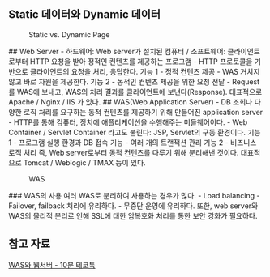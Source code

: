 ## Static 데이터와 Dynamic 데이터

<figure style="width: 85%" class="align-center">
  <img src="https://onedrive.live.com/embed?resid=C4F97B3B64AE3E7A%217066&authkey=%21ABQstA5YKB7Mrp8&width=819&height=324" alt="">
  <figcaption>Static vs. Dynamic Page</figcaption>
</figure>
## Web Server
- 하드웨어: Web server가 설치된 컴퓨터 / 소프트웨어: 클라이언트로부터 HTTP 요청을 받아 정적인 컨텐츠를 제공하는 프로그램
- HTTP 프로토콜을 기반으로 클라이언트의 요청을 처리, 응답한다.
기능 1
	- 정적 컨텐츠 제공
	- WAS 거치지 않고 바로 자원을 제공한다.
기능 2 
	- 동적인 컨텐츠 제공을 위한 요청 전달
	- Request를 WAS에 보내고, WAS의 처리 결과를 클라이언트에 보낸다(Response).
대표적으로 Apache / Nginx / IIS 가 있다.
## WAS(Web Application Server)
- DB 조회나 다양한 로직 처리를 요구하는 동적 컨텐츠를 제공하기 위해 만들어진 application server
- HTTP를 통해 컴퓨터, 장치에 애플리케이션을 수행해주는 미들웨어이다.
- Web Container / Servlet Container 라고도 불린다: JSP, Servlet의 구동 환경이다.
	기능 1
	- 프로그램 실행 환경과 DB 접속 기능
	- 여러 개의 트랜잭션 관리
기능 2
	- 비즈니스 로직 처리
즉, Web server로부터 동적 컨텐츠를 다루기 위해 분리해낸 것이다. 대표적으로 Tomcat / Weblogic / TMAX 등이 있다.
<figure style="width: 85%" class="align-center">
  <img src="https://onedrive.live.com/embed?resid=C4F97B3B64AE3E7A%217067&authkey=%21ALs8LjS7m-7QQl8&width=858&height=301" alt="">
  <figcaption>WAS</figcaption>
</figure>
### WAS의 사용
여러 WAS로 분리하여 사용하는 경우가 많다.
- Load balancing
- Failover, failback 처리에 유리하다.
- 무중단 운영에 유리하다.
또한, web server와 WAS의 물리적 분리로 인해 SSL에 대한 암복호화 처리를 통한 보안 강화가 필요하다.

## 참고 자료
[WAS와 웹서버 - 10분 테코톡](https://www.youtube.com/watch?v=mcnJcjbfjrs)